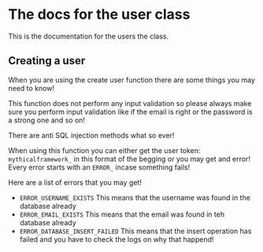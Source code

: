 # The docs for the user class

This is the documentation for the users the class.

## Creating a user 

When you are using the create user function there are some things you may need to know!

This function does not perform any input validation so please always make sure you perform 
input validation like if the email is right or the password is a strong one and so on!

There are anti SQL injection methods what so ever!

When using this function you can either get the user token: `mythicalframework_` in this format of the begging or you may get and error!
Every error starts with an `ERROR_` incase something fails!

Here are a list of errors that you may get!

- `ERROR_USERNAME_EXISTS` This means that the username was found in the database already
- `ERROR_EMAIL_EXISTS` This means that the email was found in teh database already
- `ERROR_DATABASE_INSERT_FAILED` This means that the insert operation has failed and you have to check the logs on why that happend!

